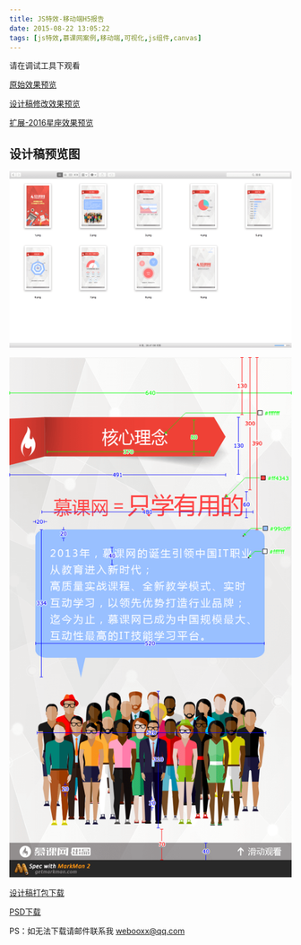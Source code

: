 ```yaml
---
title: JS特效-移动端H5报告
date: 2015-08-22 13:05:22
tags: [js特效,慕课网案例,移动端,可视化,js组件,canvas]
---
```


请在调试工具下观看

[原始效果预览](/ddemo/H5Webapp/h5_it/index.html)

[设计稿修改效果预览](/ddemo/H5Webapp/h5_imooc/index.html)

[扩展-2016星座效果预览](/ddemo/H5Webapp/h5_2016star/index.html)


## 设计稿预览图

![设计稿概览](/ddemo/H5Webapp/all.png)

![设计稿标注](/ddemo/H5Webapp/mark.png)

[设计稿打包下载](/ddemo/H5Webapp/visual.zip)

[PSD下载](https://pan.baidu.com/s/12CjC3Z32okUNbm3pIWWCrg)

PS：如无法下载请邮件联系我 webooxx@qq.com
